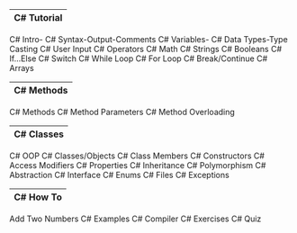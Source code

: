 


| C# Tutorial
| --
C# Intro-
C# Syntax-Output-Comments
C# Variables-
C# Data Types-Type Casting
C# User Input
C# Operators
C# Math
C# Strings
C# Booleans
C# If...Else
C# Switch
C# While Loop
C# For Loop
C# Break/Continue
C# Arrays

| C# Methods
| --
C# Methods
C# Method Parameters
C# Method Overloading

| C# Classes
| --
C# OOP
C# Classes/Objects
C# Class Members
C# Constructors
C# Access Modifiers
C# Properties
C# Inheritance
C# Polymorphism
C# Abstraction
C# Interface
C# Enums
C# Files
C# Exceptions

| C# How To
| --
Add Two Numbers
C# Examples
C# Compiler
C# Exercises
C# Quiz

